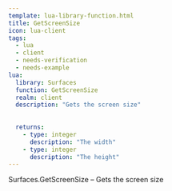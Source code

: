 ```yaml
---
template: lua-library-function.html
title: GetScreenSize
icon: lua-client
tags:
  - lua
  - client
  - needs-verification
  - needs-example
lua:
  library: Surfaces
  function: GetScreenSize
  realm: client
  description: "Gets the screen size"
  
  
  returns:
    - type: integer
      description: "The width"
    - type: integer
      description: "The height"
---
```


<div class="lua__search__keywords">
Surfaces.GetScreenSize &#x2013; Gets the screen size
</div>
